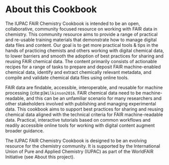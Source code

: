 # About this Cookbook

The IUPAC FAIR Chemistry Cookbook is intended to be an open, collaborative, community focused resource on working 
with FAIR data in chemistry. This community resource aims to provide a range of practical and re-usable training 
materials that demonstrate how to manage digital data files and content. Our goal is to get more practical tools 
& tips in the hands of practicing chemists and others working with digital chemical data, to lower barriers and 
smooth the adoption of best practices for sharing and reusing FAIR chemical data. The content primarily consists 
of actionable recipes for a range of tasks to prepare and deposit FAIR machine-enabled chemical data, identify 
and extract chemically relevant metadata, and compile and validate chemical data files using online tools.

FAIR data are findable, accessible, interoperable, and reusable for machine processing {cite:p}`Wilkinson2016`. 
FAIR chemical data need to be machine-readable, and this can be an unfamiliar scenario for many researchers 
and other stakeholders involved with publishing and managing experimental data. This cookbook aims to support 
best practices for sharing and reusing chemical data aligned with the technical criteria for FAIR 
machine-readable data. Practical, interactive tutorials based on common workflows and readily accessible 
online tools for working with digital content augment broader guidance.

The IUPAC FAIR Chemistry Cookbook is designed to be an evolving resource for the chemistry community. It is 
supported by the International Union of Pure and Applied Chemistry (IUPAC) as part of the WorldFAIR 
Initiative (see About this project).
